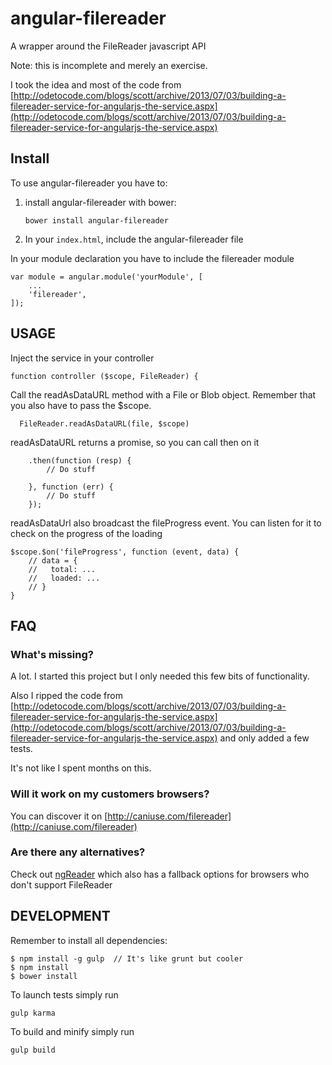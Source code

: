 angular-filereader
==================

A wrapper around the FileReader javascript API

Note: this is incomplete and merely an exercise.

I took the idea and most of the code from [http://odetocode.com/blogs/scott/archive/2013/07/03/building-a-filereader-service-for-angularjs-the-service.aspx](http://odetocode.com/blogs/scott/archive/2013/07/03/building-a-filereader-service-for-angularjs-the-service.aspx)

Install
-------

To use angular-filereader you have to:

1. install angular-filereader with bower:

    ```bower install angular-filereader```

2. In your ```index.html```, include the angular-filereader file

    <script src="bower_components/angular-filereader/angular-filereader.min.js"></script>

In your module declaration you have to include the filereader module

    var module = angular.module('yourModule', [
        ...
        'filereader',
    ]);

USAGE
-----

Inject the service in your controller

    function controller ($scope, FileReader) {

Call the readAsDataURL method with a File or Blob object. Remember that you also
have to pass the $scope.

      FileReader.readAsDataURL(file, $scope)

readAsDataURL returns a promise, so you can call then on it

        .then(function (resp) {
            // Do stuff

        }, function (err) {
            // Do stuff
        });

readAsDataUrl also broadcast the fileProgress event. You can listen for it to
check on the progress of the loading

    $scope.$on('fileProgress', function (event, data) {
        // data = {
        //   total: ...
        //   loaded: ...
        // }
    }

FAQ
---

### What's missing?

A lot. I started this project but I only needed this few bits of functionality.

Also I ripped the code from [http://odetocode.com/blogs/scott/archive/2013/07/03/building-a-filereader-service-for-angularjs-the-service.aspx](http://odetocode.com/blogs/scott/archive/2013/07/03/building-a-filereader-service-for-angularjs-the-service.aspx) and only added a few tests.

It's not like I spent months on this.

### Will it work on my customers browsers?

You can discover it on [http://caniuse.com/filereader](http://caniuse.com/filereader)

### Are there any alternatives?

Check out [ngReader](https://github.com/SparrowJang/ngFileReader)
which also has a fallback options for browsers who don't support FileReader

DEVELOPMENT
-----------

Remember to install all dependencies:

    $ npm install -g gulp  // It's like grunt but cooler
    $ npm install
    $ bower install

To launch tests simply run

    gulp karma

To build and minify simply run

    gulp build
